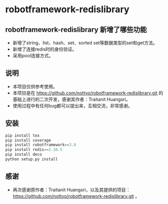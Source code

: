 # robotframework-redislibrary
## robotframework-redislibrary 新增了哪些功能
* 新增了string、list、hash、set、sorted set等数据类型的set和get方法。
* 新增了连接redis时的身份验证。
* 采用pool连接方式。
## 说明
* 本项目仅供参考使用。
* 本项目是在 https://github.com/nottyo/robotframework-redislibrary.git 的基础上进行的二次开发，感谢其作者：Traitanit Huangsri。
* 使用过程中有任何bug都可以提出来，互相交流，非常感谢。
## 安装
```python
pip install tox
pip install coverage
pip install robotframework==3.0
pip install redis==2.10.5
pip install deco
python setup.py install
```
## 感谢
* 再次感谢原作者：Traitanit Huangsri，以及其提供的项目：https://github.com/nottyo/robotframework-redislibrary.git 。